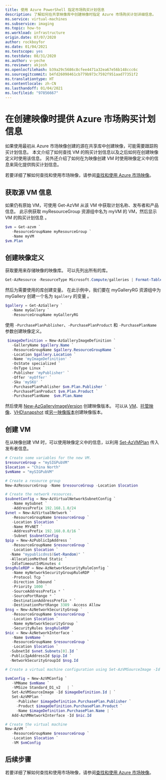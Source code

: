 ```yaml
---
title: 使用 Azure PowerShell 指定市场购买计划信息
description: 了解如何在共享映像库中创建映像时指定 Azure 市场购买计划详细信息。
ms.service: virtual-machines
ms.subservice: imaging
ms.topic: how-to
ms.workload: infrastructure
origin.date: 07/07/2020
author: rockboyfor
ms.date: 01/04/2021
ms.testscope: yes
ms.testdate: 08/31/2020
ms.author: v-yeche
ms.reviewer: akjosh
ms.openlocfilehash: b39a29c5686c8cfee4471a32ea67e56b148ccc6c
ms.sourcegitcommit: b4fd26098461cb779b973c7592f951aad77351f2
ms.translationtype: HT
ms.contentlocale: zh-CN
ms.lasthandoff: 01/04/2021
ms.locfileid: "97856667"
---
```

<!--Verify Successsfully-->
# <a name="supply-azure-marketplace-purchase-plan-information-when-creating-images"></a>在创建映像时提供 Azure 市场购买计划信息

如果使用最初从 Azure 市场映像创建的源在共享库中创建映像，可能需要跟踪购买计划信息。 本文介绍了如何查找 VM 的购买计划信息以及之后如何在创建映像定义时使用该信息。 另外还介绍了如何在为映像创建 VM 时使用映像定义中的信息来简化提供购买计划信息。

若要详细了解如何查找和使用市场映像，请参阅[查找和使用 Azure 市场映像](./windows/cli-ps-findimage.md)。

## <a name="get-the-source-vm-information"></a>获取源 VM 信息
如果仍有原始 VM，可使用 Get-AzVM 从该 VM 中获取计划名称、发布者和产品信息。 此示例获取 myResourceGroup 资源组中名为 myVM 的 VM，然后显示 VM 的购买计划信息 。

```powershell
$vm = Get-azvm `
   -ResourceGroupName myResourceGroup `
   -Name myVM
$vm.Plan
```

## <a name="create-the-image-definition"></a>创建映像定义

获取要用来存储映像的映像库。 可以先列出所有的库。

```powershell
Get-AzResource -ResourceType Microsoft.Compute/galleries | Format-Table
```

然后为需要使用的库创建变量。 在此示例中，我们要在 myGalleryRG 资源组中为 myGallery 创建一个名为 `$gallery` 的变量 。

```powershell
$gallery = Get-AzGallery `
   -Name myGallery `
   -ResourceGroupName myGalleryRG
```

使用 `-PurchasePlanPublisher`、`-PurchasePlanProduct` 和 `-PurchasePlanName` 参数创建映像定义。

```powershell
 $imageDefinition = New-AzGalleryImageDefinition `
   -GalleryName $gallery.Name `
   -ResourceGroupName $gallery.ResourceGroupName `
   -Location $gallery.Location `
   -Name 'myImageDefinition' `
   -OsState specialized `
   -OsType Linux `
   -Publisher 'myPublisher' `
   -Offer 'myOffer' `
   -Sku 'mySKU' `
   -PurchasePlanPublisher $vm.Plan.Publisher `
   -PurchasePlanProduct $vm.Plan.Product `
   -PurchasePlanName  $vm.Plan.Name
```

然后使用 [New-AzGalleryImageVersion](https://docs.microsoft.com/powershell/module/az.compute/new-azgalleryimageversion) 创建映像版本。 可以从 [VM](image-version-vm-powershell.md#create-an-image-version)、[托管映像](image-version-managed-image-powershell.md#create-an-image-version)、[VHD\snapshot](image-version-snapshot-powershell.md#create-an-image-version) 或[另一映像版本](image-version-another-gallery-powershell.md#create-the-image-version)创建映像版本。 

## <a name="create-the-vm"></a>创建 VM

在从映像创建 VM 时，可以使用映像定义中的信息，以利用 [Set-AzVMPlan](https://docs.microsoft.com/powershell/module/az.compute/set-azvmplan) 传入发布者信息。

```powershell
# Create some variables for the new VM.
$resourceGroup = "mySIGPubVM"
$location = "China North"
$vmName = "mySIGPubVM"

# Create a resource group
New-AzResourceGroup -Name $resourceGroup -Location $location

# Create the network resources.
$subnetConfig = New-AzVirtualNetworkSubnetConfig `
   -Name mySubnet `
   -AddressPrefix 192.168.1.0/24
$vnet = New-AzVirtualNetwork `
   -ResourceGroupName $resourceGroup `
   -Location $location `
   -Name MYvNET `
   -AddressPrefix 192.168.0.0/16 `
   -Subnet $subnetConfig
$pip = New-AzPublicIpAddress `
   -ResourceGroupName $resourceGroup `
   -Location $location `
  -Name "mypublicdns$(Get-Random)" `
  -AllocationMethod Static `
  -IdleTimeoutInMinutes 4
$nsgRuleRDP = New-AzNetworkSecurityRuleConfig `
   -Name myNetworkSecurityGroupRuleRDP  `
   -Protocol Tcp `
   -Direction Inbound `
   -Priority 1000 `
   -SourceAddressPrefix * `
   -SourcePortRange * `
   -DestinationAddressPrefix * `
   -DestinationPortRange 3389 -Access Allow
$nsg = New-AzNetworkSecurityGroup `
   -ResourceGroupName $resourceGroup `
   -Location $location `
   -Name myNetworkSecurityGroup `
   -SecurityRules $nsgRuleRDP
$nic = New-AzNetworkInterface `
   -Name $vmName `
   -ResourceGroupName $resourceGroup `
   -Location $location `
  -SubnetId $vnet.Subnets[0].Id `
  -PublicIpAddressId $pip.Id `
  -NetworkSecurityGroupId $nsg.Id

# Create a virtual machine configuration using Set-AzVMSourceImage -Id $imageDefinition.Id to use the latest available image version. Set-AZVMPlan is used to pass the plan information in for the VM.

$vmConfig = New-AzVMConfig `
   -VMName $vmName `
   -VMSize Standard_D1_v2   | `
   Set-AzVMSourceImage -Id $imageDefinition.Id | `
   Set-AzVMPlan `
     -Publisher $imageDefinition.PurchasePlan.Publisher `
     -Product $imageDefinition.PurchasePlan.Product `
     -Name $imageDefinition.PurchasePlan.Name | `
   Add-AzVMNetworkInterface -Id $nic.Id

# Create the virtual machine
New-AzVM `
   -ResourceGroupName $resourceGroup `
   -Location $location `
   -VM $vmConfig
```

## <a name="next-steps"></a>后续步骤

若要详细了解如何查找和使用市场映像，请参阅[查找和使用 Azure 市场映像](./windows/cli-ps-findimage.md)。

<!-- Update_Description: update meta properties, wording update, update link -->